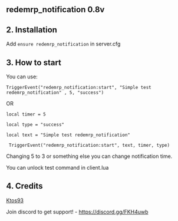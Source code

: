 ## redemrp_notification 0.8v

## 2. Installation

Add ```ensure redemrp_notification``` in server.cfg

## 3. How to start
You can use:

```TriggerEvent("redemrp_notification:start", "Simple test redemrp_notification" , 5, "success")```

OR

```local timer = 5```

```local type = "success"```

```local text = "Simple test redemrp_notification"```

``` TriggerEvent("redemrp_notification:start", text, timer, type)```

Changing 5 to 3 or something else you can change notification time.

You can unlock test command in client.lua

## 4. Credits
[Ktos93](http://github.com/Ktos93)

Join discord to get support! - https://discord.gg/FKH4uwb
